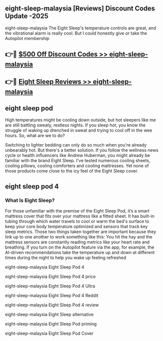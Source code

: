 ## eight-sleep-malaysia [Reviews​] Discount Codes Update -2025

eight-sleep-malaysia The Eight Sleep's temperature controls are great, and the vibrational alarm is really cool. But I could honestly give or take the Autopilot membership

## 👉🔴 [$500 Off Discount Codes >> eight-sleep-malaysia](http://download.freeplayer.one?title=eight-sleep-malaysia&ref=18-ES)

## 👉🔴 [Eight Sleep Reviews >> eight-sleep-malaysia](http://download.freeplayer.one?title=eight-sleep-malaysia&ref=18-ES)

## eight sleep pod

High temperatures might be cooling down outside, but hot sleepers like me are still battling sweaty, restless nights. If you sleep hot, you know the struggle of waking up drenched in sweat and trying to cool off in the wee hours. So, what are we to do?

Switching to lighter bedding can only do so much when you're already unbearably hot. But there's a better solution. If you follow the wellness news cycle or health influencers like Andrew Huberman, you might already be familiar with the brand Eight Sleep. I've tested numerous cooling sheets, cooling pillows, cooling comforters and cooling mattresses. Yet none of those products come close to the icy feel of the Eight Sleep cover.

## eight sleep pod 4

### What Is Eight Sleep?

For those unfamiliar with the premise of the Eight Sleep Pod, it’s a smart mattress cover that fits over your mattress like a fitted sheet. It has built-in tubing through which water travels to cool or warm the bed's surface to keep your core body temperature optimized and sensors that track key sleep metrics. Those two things taken together are important because they link up to one another to work something like this: You hit the hay and the mattress sensors are constantly reading metrics like your heart rate and breathing. If you turn on the Autopilot feature via the app, for example, the AI-driven recommendations take the temperature up and down at different times during the night to help you wake up feeling refreshed

eight-sleep-malaysia Eight Sleep Pod 4

eight-sleep-malaysia Eight Sleep Pod 4 price

eight-sleep-malaysia Eight Sleep Pod 4 Ultra

eight-sleep-malaysia Eight Sleep Pod 4 Reddit

eight-sleep-malaysia Eight Sleep Pod 4 review

eight-sleep-malaysia Eight Sleep alternative

eight-sleep-malaysia Eight Sleep Pod priming

eight-sleep-malaysia Eight Sleep Pod Cover